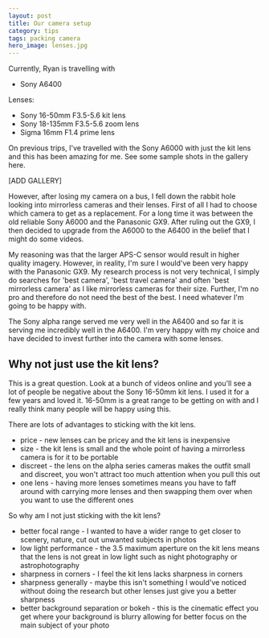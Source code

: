 ```yaml
---
layout: post
title: Our camera setup
category: tips
tags: packing camera
hero_image: lenses.jpg
---
```


Currently, Ryan is travelling with

- Sony A6400

Lenses:

- Sony 16-50mm F3.5-5.6 kit lens
- Sony 18-135mm F3.5-5.6 zoom lens
- Sigma 16mm F1.4 prime lens

On previous trips, I've travelled with the Sony A6000 with just the kit lens and this has been amazing for me. See some sample shots in the gallery here.

<!-- description -->

[ADD GALLERY]

However, after losing my camera on a bus, I fell down the rabbit hole looking into mirrorless cameras and their lenses. First of all I had to choose which camera to get as a replacement. For a long time it was between the old reliable Sony A6000 and the Panasonic GX9. After ruling out the GX9, I then decided to upgrade from the A6000 to the A6400 in the belief that I might do some videos.

My reasoning was that the larger APS-C sensor would result in higher quality imagery. However, in reality, I'm sure I would've been very happy with the Panasonic GX9. My research process is not very technical, I simply do searches for 'best camera', 'best travel camera' and often 'best mirrorless camera' as I like mirrorless cameras for their size. Further, I'm no pro and therefore do not need the best of the best. I need whatever I'm going to be happy with.

The Sony alpha range served me very well in the A6400 and so far it is serving me incredibly well in the A6400. I'm very happy with my choice and have decided to invest further into the camera with some lenses.

## Why not just use the kit lens?

This is a great question. Look at a bunch of videos online and you'll see a lot of people be negative about the Sony 16-50mm kit lens. I used it for a few years and loved it. 16-50mm is a great range to be getting on with and I really think many people will be happy using this.

There are lots of advantages to sticking with the kit lens.

- price - new lenses can be pricey and the kit lens is inexpensive
- size - the kit lens is small and the whole point of having a mirrorless camera is for it to be portable
- discreet - the lens on the alpha series cameras makes the outfit small and discreet, you won't attract too much attention when you pull this out
- one lens - having more lenses sometimes means you have to faff around with carrying more lenses and then swapping them over when you want to use the different ones

So why am I not just sticking with the kit lens?

- better focal range - I wanted to have a wider range to get closer to scenery, nature, cut out unwanted subjects in photos
- low light performance - the 3.5 maximum aperture on the kit lens means that the lens is not great in low light such as night photography or astrophotography
- sharpness in corners - I feel the kit lens lacks sharpness in corners
- sharpness generally - maybe this isn't something I would've noticed without doing the research but other lenses just give you a better sharpness
- better background separation or bokeh - this is the cinematic effect you get where your background is blurry allowing for better focus on the main subject of your photo
